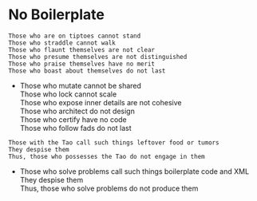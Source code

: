 No Boilerplate
===
```
Those who are on tiptoes cannot stand  
Those who straddle cannot walk  
Those who flaunt themselves are not clear  
Those who presume themselves are not distinguished  
Those who praise themselves have no merit  
Those who boast about themselves do not last  
```
- Those who mutate cannot be shared  
Those who lock cannot scale  
Those who expose inner details are not cohesive  
Those who architect do not design  
Those who certify have no code  
Those who follow fads do not last  
```
Those with the Tao call such things leftover food or tumors  
They despise them  
Thus, those who possesses the Tao do not engage in them  
```
- Those who solve problems call such things boilerplate code and XML  
They despise them  
Thus, those who solve problems do not produce them
